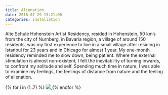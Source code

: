 ```yaml
---
title: Alienation
date: 2016-07-29 13:21:00
categories: installation
---
```


Alte Schule Hohenstein Artist Residency, resided in Hohenstein, 50 km’s from the city of Nurnberg, in Bavaria region, a village of around 150 residents, was my first experience to live in a small village after residing in Istanbul for 23 years and in Chicago for almost 1 year. My one-month residency reminded me to slow down, being patient. Where the external stimulation is almost non-existent, I felt the inevitability of turning inwards, to confront my solitude and self. Spending much time in nature, I was able to examine my feelings, the feelings of distance from nature and the feeling of alienation.

<div id="galleria">
{% for i in (1..7) %}
    <a href="{{ site.baseurl }}/images/default/alienation{{ i }}.jpg">
      <img
        src="{{ site.baseurl }}/images/thumbnail/alienation{{ i }}.jpg"
        data-big="{{ site.baseurl }}/images/raw/alienation{{ i }}.jpg"
      >
    </a>
{% endfor %}
</div>
